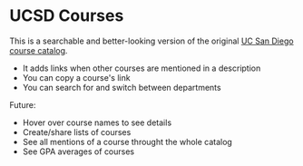 # UCSD Courses

This is a searchable and better-looking version of the original [UC San Diego course catalog](https://catalog.ucsd.edu/front/courses.html).

- It adds links when other courses are mentioned in a description
- You can copy a course's link
- You can search for and switch between departments

Future:

- Hover over course names to see details
- Create/share lists of courses
- See all mentions of a course throught the whole catalog
- See GPA averages of courses
